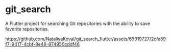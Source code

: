 # git_search

A Flutter project for searching Git repositories with the ability to save favorite repositories.

https://github.com/NataliyaKoval/git_search_flutter/assets/69919727/2cfa59f7-9417-4cbf-8e48-874950cddf46

